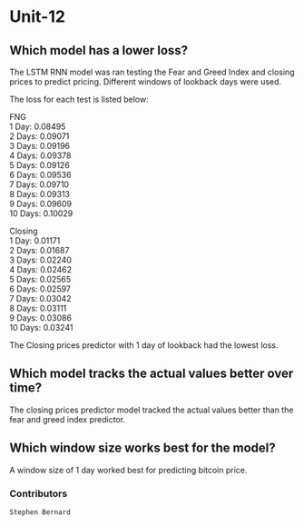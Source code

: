 # Unit-12

## Which model has a lower loss?

The LSTM RNN model was ran testing the Fear and Greed Index and closing prices to predict pricing. Different windows of lookback days were used.

The loss for each test is listed below:

FNG\
1 Day: 0.08495\
2 Days: 0.09071\
3 Days: 0.09196\
4 Days: 0.09378\
5 Days: 0.09126\
6 Days: 0.09536\
7 Days: 0.09710\
8 Days: 0.09313\
9 Days: 0.09609\
10 Days: 0.10029

Closing\
1 Day: 0.01171\
2 Days: 0.01687\
3 Days: 0.02240\
4 Days: 0.02462\
5 Days: 0.02565\
6 Days: 0.02597\
7 Days: 0.03042\
8 Days: 0.03111\
9 Days: 0.03086\
10 Days: 0.03241

The Closing prices predictor with 1 day of lookback had the lowest loss.

## Which model tracks the actual values better over time?

The closing prices predictor model tracked the actual values better than the fear and greed index predictor.

## Which window size works best for the model?

A window size of 1 day worked best for predicting bitcoin price.

### Contributors
```
Stephen Bernard
```